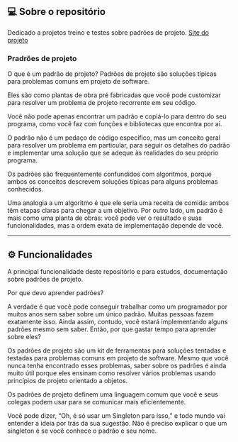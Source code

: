 ## 💻 Sobre o repositório

Dedicado a projetos treino e testes sobre padrões de projeto.
[Site do projeto](https://leandrojsantos.github.io/design-patterns/)
 
### Pradrões de projeto

O que é um padrão de projeto?
Padrões de projeto são soluções típicas para problemas comuns em projeto de software.

Eles são como plantas de obra pré fabricadas que você pode customizar para resolver um problema de projeto recorrente em seu código.

Você não pode apenas encontrar um padrão e copiá-lo para dentro do seu programa, como você faz com funções e bibliotecas que encontra por aí. 

O padrão não é um pedaço de código específico, mas um conceito geral para resolver um problema em particular, para seguir os detalhes do padrão e implementar uma solução que se adeque às realidades do seu próprio programa.

Os padrões são frequentemente confundidos com algoritmos, porque ambos os conceitos descrevem soluções típicas para alguns problemas conhecidos. 

Uma analogia a um algoritmo é que ele seria uma receita de comida: ambos têm etapas claras para chegar a um objetivo. Por outro lado, um padrão é mais como uma planta de obras: você pode ver o resultado e suas funcionalidades, mas a ordem exata de implementação depende de você.

---
 
## ⚙️ Funcionalidades
 
A principal funcionalidade deste repositório e para estudos, documentação sobre padrões de projeto.

Por que devo aprender padrões?

A verdade é que você pode conseguir trabalhar como um programador por muitos anos sem saber sobre um único padrão. Muitas pessoas fazem exatamente isso. Ainda assim, contudo, você estará implementando alguns padrões mesmo sem saber. Então, por que gastar tempo para aprender sobre eles?

Os padrões de projeto são um kit de ferramentas para soluções tentadas e testadas para problemas comuns em projeto de software. Mesmo que você nunca tenha encontrado esses problemas, saber sobre os padrões é ainda muito útil porque eles ensinam como resolver vários problemas usando princípios de projeto orientado a objetos.

Os padrões de projeto definem uma linguagem comum que você e seus colegas podem usar para se comunicar mais eficientemente.

Você pode dizer, “Oh, é só usar um Singleton para isso,” e todo mundo vai entender a ideia por trás da sua sugestão. Não é preciso explicar o que um singleton é se você conhece o padrão e seu nome.


